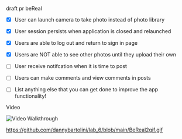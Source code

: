 draft pr beReal

- [x] User can launch camera to take photo instead of photo library
- [x] User session persists when application is closed and relaunched
- [x] Users are able to log out and return to sign in page
- [x] Users are NOT able to see other photos until they upload their own

- [ ] User receive notifcation when it is time to post
- [ ] Users can make comments and view comments in posts	
- [ ] List anything else that you can get done to improve the app functionality!

 Video 


<img src='https://github.com/dannybartolini/lab_6/blob/main/BeReal2gif.gif' title='Video Walkthrough' width='' alt='Video Walkthrough' />

https://github.com/dannybartolini/lab_6/blob/main/BeReal2gif.gif

<!-- Replace this with whatever GIF tool you used! -->

<!-- Recommended tools:
[Kap](https://getkap.co/) for macOS
[ScreenToGif](https://www.screentogif.com/) for Windows
[peek](https://github.com/phw/peek) for Linux. -->


